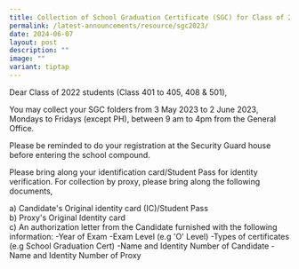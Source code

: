 ```yaml
---
title: Collection of School Graduation Certificate (SGC) for Class of 2023
permalink: /latest-announcements/resource/sgc2023/
date: 2024-06-07
layout: post
description: ""
image: ""
variant: tiptap
---
```

Dear Class of 2022 students (Class 401 to 405, 408 &amp; 501), 

You may collect your SGC folders from 3 May 2023 to 2 June 2023, Mondays to Fridays (except PH), between 9 am to 4pm from the General Office. 

Please be reminded to do your registration at the Security Guard house before entering the school compound. 

Please bring along your identification card/Student Pass for identity verification. For collection by proxy, please bring along the following documents,

a) Candidate's Original identity card (IC)/Student Pass
<br>
b) Proxy's Original Identity card
<br>
c) An authorization letter from the Candidate furnished with the following information:
-Year of Exam 
-Exam Level (e.g 'O' Level)
-Types of certificates (e.g School Graduation Cert)
-Name and Identity Number of Candidate
-Name and Identity Number of Proxy